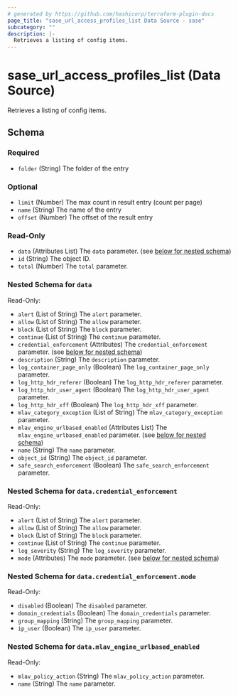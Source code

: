 ```yaml
---
# generated by https://github.com/hashicorp/terraform-plugin-docs
page_title: "sase_url_access_profiles_list Data Source - sase"
subcategory: ""
description: |-
  Retrieves a listing of config items.
---
```


# sase_url_access_profiles_list (Data Source)

Retrieves a listing of config items.



<!-- schema generated by tfplugindocs -->
## Schema

### Required

- `folder` (String) The folder of the entry

### Optional

- `limit` (Number) The max count in result entry (count per page)
- `name` (String) The name of the entry
- `offset` (Number) The offset of the result entry

### Read-Only

- `data` (Attributes List) The `data` parameter. (see [below for nested schema](#nestedatt--data))
- `id` (String) The object ID.
- `total` (Number) The `total` parameter.

<a id="nestedatt--data"></a>
### Nested Schema for `data`

Read-Only:

- `alert` (List of String) The `alert` parameter.
- `allow` (List of String) The `allow` parameter.
- `block` (List of String) The `block` parameter.
- `continue` (List of String) The `continue` parameter.
- `credential_enforcement` (Attributes) The `credential_enforcement` parameter. (see [below for nested schema](#nestedatt--data--credential_enforcement))
- `description` (String) The `description` parameter.
- `log_container_page_only` (Boolean) The `log_container_page_only` parameter.
- `log_http_hdr_referer` (Boolean) The `log_http_hdr_referer` parameter.
- `log_http_hdr_user_agent` (Boolean) The `log_http_hdr_user_agent` parameter.
- `log_http_hdr_xff` (Boolean) The `log_http_hdr_xff` parameter.
- `mlav_category_exception` (List of String) The `mlav_category_exception` parameter.
- `mlav_engine_urlbased_enabled` (Attributes List) The `mlav_engine_urlbased_enabled` parameter. (see [below for nested schema](#nestedatt--data--mlav_engine_urlbased_enabled))
- `name` (String) The `name` parameter.
- `object_id` (String) The `object_id` parameter.
- `safe_search_enforcement` (Boolean) The `safe_search_enforcement` parameter.

<a id="nestedatt--data--credential_enforcement"></a>
### Nested Schema for `data.credential_enforcement`

Read-Only:

- `alert` (List of String) The `alert` parameter.
- `allow` (List of String) The `allow` parameter.
- `block` (List of String) The `block` parameter.
- `continue` (List of String) The `continue` parameter.
- `log_severity` (String) The `log_severity` parameter.
- `mode` (Attributes) The `mode` parameter. (see [below for nested schema](#nestedatt--data--credential_enforcement--mode))

<a id="nestedatt--data--credential_enforcement--mode"></a>
### Nested Schema for `data.credential_enforcement.mode`

Read-Only:

- `disabled` (Boolean) The `disabled` parameter.
- `domain_credentials` (Boolean) The `domain_credentials` parameter.
- `group_mapping` (String) The `group_mapping` parameter.
- `ip_user` (Boolean) The `ip_user` parameter.



<a id="nestedatt--data--mlav_engine_urlbased_enabled"></a>
### Nested Schema for `data.mlav_engine_urlbased_enabled`

Read-Only:

- `mlav_policy_action` (String) The `mlav_policy_action` parameter.
- `name` (String) The `name` parameter.


